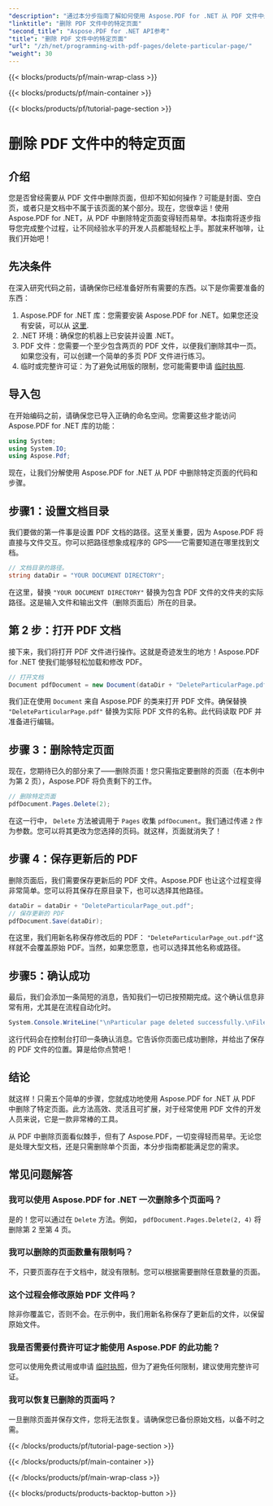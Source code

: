 ```yaml
---
"description": "通过本分步指南了解如何使用 Aspose.PDF for .NET 从 PDF 文件中删除特定页面。"
"linktitle": "删除 PDF 文件中的特定页面"
"second_title": "Aspose.PDF for .NET API参考"
"title": "删除 PDF 文件中的特定页面"
"url": "/zh/net/programming-with-pdf-pages/delete-particular-page/"
"weight": 30
---
```


{{< blocks/products/pf/main-wrap-class >}}

{{< blocks/products/pf/main-container >}}

{{< blocks/products/pf/tutorial-page-section >}}

# 删除 PDF 文件中的特定页面

## 介绍

您是否曾经需要从 PDF 文件中删除页面，但却不知如何操作？可能是封面、空白页，或者只是文档中不属于该页面的某个部分。现在，您很幸运！使用 Aspose.PDF for .NET，从 PDF 中删除特定页面变得轻而易举。本指南将逐步指导您完成整个过程，让不同经验水平的开发人员都能轻松上手。那就来杯咖啡，让我们开始吧！

## 先决条件

在深入研究代码之前，请确保你已经准备好所有需要的东西。以下是你需要准备的东西：

1. Aspose.PDF for .NET 库：您需要安装 Aspose.PDF for .NET。如果您还没有安装，可以从 [这里](https://releases。aspose.com/pdf/net/).
2. .NET 环境：确保您的机器上已安装并设置 .NET。
3. PDF 文件：您需要一个至少包含两页的 PDF 文件，以便我们删除其中一页。如果您没有，可以创建一个简单的多页 PDF 文件进行练习。
4. 临时或完整许可证：为了避免试用版的限制，您可能需要申请 [临时执照](https://purchase。aspose.com/temporary-license/).

## 导入包

在开始编码之前，请确保您已导入正确的命名空间。您需要这些才能访问 Aspose.PDF for .NET 库的功能：

```csharp
using System;
using System.IO;
using Aspose.Pdf;
```

现在，让我们分解使用 Aspose.PDF for .NET 从 PDF 中删除特定页面的代码和步骤。

## 步骤1：设置文档目录

我们要做的第一件事是设置 PDF 文档的路径。这至关重要，因为 Aspose.PDF 将直接与文件交互。你可以把路径想象成程序的 GPS——它需要知道在哪里找到文档。

```csharp
// 文档目录的路径。
string dataDir = "YOUR DOCUMENT DIRECTORY";
```

在这里，替换 `"YOUR DOCUMENT DIRECTORY"` 替换为包含 PDF 文件的文件夹的实际路径。这是输入文件和输出文件（删除页面后）所在的目录。

## 第 2 步：打开 PDF 文档

接下来，我们将打开 PDF 文件进行操作。这就是奇迹发生的地方！Aspose.PDF for .NET 使我们能够轻松加载和修改 PDF。

```csharp
// 打开文档
Document pdfDocument = new Document(dataDir + "DeleteParticularPage.pdf");
```


我们正在使用 `Document` 来自 Aspose.PDF 的类来打开 PDF 文件。确保替换 `"DeleteParticularPage.pdf"` 替换为实际 PDF 文件的名称。此代码读取 PDF 并准备进行编辑。

## 步骤 3：删除特定页面

现在，您期待已久的部分来了——删除页面！您只需指定要删除的页面（在本例中为第 2 页），Aspose.PDF 将负责剩下的工作。

```csharp
// 删除特定页面
pdfDocument.Pages.Delete(2);
```


在这一行中， `Delete` 方法被调用于 `Pages` 收集 `pdfDocument`。我们通过传递 `2` 作为参数。您可以将其更改为您选择的页码。就这样，页面就消失了！

## 步骤 4：保存更新后的 PDF

删除页面后，我们需要保存更新后的 PDF 文件。Aspose.PDF 也让这个过程变得非常简单。您可以将其保存在原目录下，也可以选择其他路径。

```csharp
dataDir = dataDir + "DeleteParticularPage_out.pdf";
// 保存更新的 PDF
pdfDocument.Save(dataDir);
```


在这里，我们用新名称保存修改后的 PDF： `"DeleteParticularPage_out.pdf"`这样就不会覆盖原始 PDF。当然，如果您愿意，也可以选择其他名称或路径。

## 步骤5：确认成功

最后，我们会添加一条简短的消息，告知我们一切已按预期完成。这个确认信息非常有用，尤其是在流程自动化时。

```csharp
System.Console.WriteLine("\nParticular page deleted successfully.\nFile saved at " + dataDir);
```


这行代码会在控制台打印一条确认消息。它告诉你页面已成功删除，并给出了保存的 PDF 文件的位置。算是给你点赞吧！

## 结论

就这样！只需五个简单的步骤，您就成功地使用 Aspose.PDF for .NET 从 PDF 中删除了特定页面。此方法高效、灵活且可扩展，对于经常使用 PDF 文件的开发人员来说，它是一款非常棒的工具。

从 PDF 中删除页面看似棘手，但有了 Aspose.PDF，一切变得轻而易举。无论您是处理大型文档，还是只需删除单个页面，本分步指南都能满足您的需求。

## 常见问题解答

### 我可以使用 Aspose.PDF for .NET 一次删除多个页面吗？
是的！您可以通过在 `Delete` 方法。例如， `pdfDocument.Pages.Delete(2, 4)` 将删除第 2 至第 4 页。

### 我可以删除的页面数量有限制吗？
不，只要页面存在于文档中，就没有限制。您可以根据需要删除任意数量的页面。

### 这个过程会修改原始 PDF 文件吗？
除非你覆盖它，否则不会。在示例中，我们用新名称保存了更新后的文件，以保留原始文件。

### 我是否需要付费许可证才能使用 Aspose.PDF 的此功能？
您可以使用免费试用或申请 [临时执照](https://purchase.aspose.com/temporary-license/)，但为了避免任何限制，建议使用完整许可证。

### 我可以恢复已删除的页面吗？
一旦删除页面并保存文件，您将无法恢复。请确保您已备份原始文档，以备不时之需。

{{< /blocks/products/pf/tutorial-page-section >}}

{{< /blocks/products/pf/main-container >}}

{{< /blocks/products/pf/main-wrap-class >}}

{{< blocks/products/products-backtop-button >}}